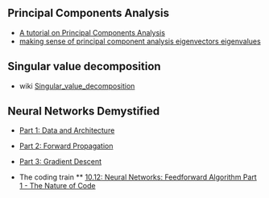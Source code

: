 ## Principal Components Analysis

* [A tutorial on Principal Components Analysis](https://ourarchive.otago.ac.nz/bitstream/handle/10523/7534/OUCS-2002-12.pdf?sequence=1&isAllowed=y)
* [making sense of principal component analysis eigenvectors eigenvalues](https://stats.stackexchange.com/questions/2691/making-sense-of-principal-component-analysis-eigenvectors-eigenvalues)

## Singular value decomposition
* wiki [Singular_value_decomposition](https://en.wikipedia.org/wiki/Singular_value_decomposition)

## Neural Networks Demystified 

* [Part 1: Data and Architecture](https://www.youtube.com/watch?v=bxe2T-V8XRs)
* [Part 2: Forward Propagation](https://www.youtube.com/watch?v=UJwK6jAStmg)
* [Part 3: Gradient Descent](https://www.youtube.com/watch?v=5u0jaA3qAGk)

* The coding train
** [10.12: Neural Networks: Feedforward Algorithm Part 1 - The Nature of Code](https://www.youtube.com/watch?v=qWK7yW8oS0I)
